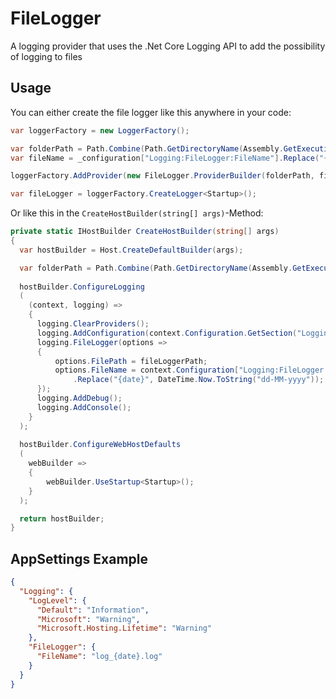 # FileLogger
A logging provider that uses the .Net Core Logging API to add the possibility of logging to files

## Usage

You can either create the file logger like this anywhere in your code:

```C#
var loggerFactory = new LoggerFactory();

var folderPath = Path.Combine(Path.GetDirectoryName(Assembly.GetExecutingAssembly().Location), "Logs");
var fileName = _configuration["Logging:FileLogger:FileName"].Replace("{date}", DateTime.Now.ToString("dd-MM-yyyy"));

loggerFactory.AddProvider(new FileLogger.ProviderBuilder(folderPath, fileName).FileLoggerProvider);

var fileLogger = loggerFactory.CreateLogger<Startup>();
```

Or like this in the ``CreateHostBuilder(string[] args)``-Method:
```C#
private static IHostBuilder CreateHostBuilder(string[] args)
{
  var hostBuilder = Host.CreateDefaultBuilder(args);

  var folderPath = Path.Combine(Path.GetDirectoryName(Assembly.GetExecutingAssembly().Location), "Logs");
  
  hostBuilder.ConfigureLogging
  (
    (context, logging) =>
    {
      logging.ClearProviders();
      logging.AddConfiguration(context.Configuration.GetSection("Logging"));
      logging.FileLogger(options =>
      {
          options.FilePath = fileLoggerPath;
          options.FileName = context.Configuration["Logging:FileLogger:FileName"]
              .Replace("{date}", DateTime.Now.ToString("dd-MM-yyyy"));
      });
      logging.AddDebug();
      logging.AddConsole();
    }
  );
  
  hostBuilder.ConfigureWebHostDefaults
  (
    webBuilder =>
    {
        webBuilder.UseStartup<Startup>();
    }
  );

  return hostBuilder;
}
```

## AppSettings Example

```json
{
  "Logging": {
    "LogLevel": {
      "Default": "Information",
      "Microsoft": "Warning",
      "Microsoft.Hosting.Lifetime": "Warning"
    },
    "FileLogger": {
      "FileName": "log_{date}.log"
    }
  }
}
```
